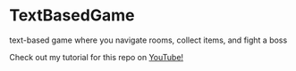 # TextBasedGame
text-based game where you navigate rooms, collect items, and fight a boss

Check out my tutorial for this repo on [YouTube!](https://www.youtube.com/watch?v=lI6S2-icPHE)

